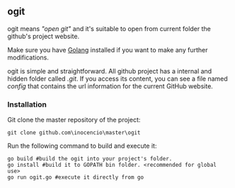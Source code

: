 ## ogit

ogit means _"open git"_ and it's suitable to open from current folder the github's project website.

Make sure you have [Golang](https://golang.org/) installed if you want to make any further modifications.

ogit is simple and straightforward. All github project has a internal and hidden folder called *.git*. If you access its content, you can see a file named *config* that contains the url information for the current GitHub website.

### Installation

Git clone the master repository of the project:

```
git clone github.com\inocencio\master\ogit
```

Run the following command to build and execute it:

```
go build #build the ogit into your project's folder.
go install #build it to GOPATH bin folder. <recommended for global use>
go run ogit.go #execute it directly from go
```